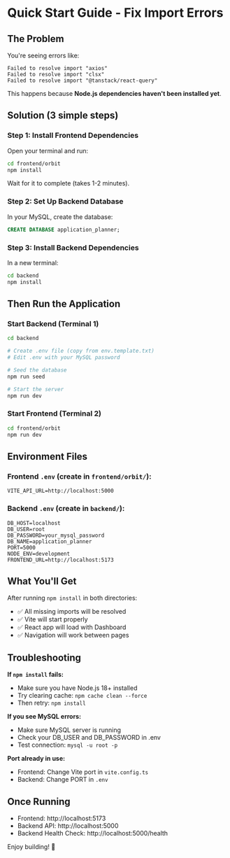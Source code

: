 # Quick Start Guide - Fix Import Errors

## The Problem

You're seeing errors like:
```
Failed to resolve import "axios"
Failed to resolve import "clsx"
Failed to resolve import "@tanstack/react-query"
```

This happens because **Node.js dependencies haven't been installed yet**.

## Solution (3 simple steps)

### Step 1: Install Frontend Dependencies

Open your terminal and run:

```bash
cd frontend/orbit
npm install
```

Wait for it to complete (takes 1-2 minutes).

### Step 2: Set Up Backend Database

In your MySQL, create the database:

```sql
CREATE DATABASE application_planner;
```

### Step 3: Install Backend Dependencies

In a new terminal:

```bash
cd backend
npm install
```

## Then Run the Application

### Start Backend (Terminal 1)

```bash
cd backend

# Create .env file (copy from env.template.txt)
# Edit .env with your MySQL password

# Seed the database
npm run seed

# Start the server
npm run dev
```

### Start Frontend (Terminal 2)

```bash
cd frontend/orbit
npm run dev
```

## Environment Files

### Frontend `.env` (create in `frontend/orbit/`):
```
VITE_API_URL=http://localhost:5000
```

### Backend `.env` (create in `backend/`):
```
DB_HOST=localhost
DB_USER=root
DB_PASSWORD=your_mysql_password
DB_NAME=application_planner
PORT=5000
NODE_ENV=development
FRONTEND_URL=http://localhost:5173
```

## What You'll Get

After running `npm install` in both directories:
- ✅ All missing imports will be resolved
- ✅ Vite will start properly
- ✅ React app will load with Dashboard
- ✅ Navigation will work between pages

## Troubleshooting

**If `npm install` fails:**
- Make sure you have Node.js 18+ installed
- Try clearing cache: `npm cache clean --force`
- Then retry: `npm install`

**If you see MySQL errors:**
- Make sure MySQL server is running
- Check your DB_USER and DB_PASSWORD in .env
- Test connection: `mysql -u root -p`

**Port already in use:**
- Frontend: Change Vite port in `vite.config.ts`
- Backend: Change PORT in `.env`

## Once Running

- Frontend: http://localhost:5173
- Backend API: http://localhost:5000
- Backend Health Check: http://localhost:5000/health

Enjoy building! 🚀


